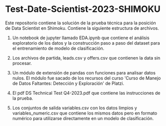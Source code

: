# Test-Date-Scientist-2023-SHIMOKU

Este repositorio contiene la solución de la prueba técnica para la posición de Data Scientist en Shimoku. Contiene la siguiente estructura de archivos.

1. Un notebook de jupyter llamado EDA.ipynb que contiene el análisis exploratorio de los datos y la construcción paso a paso del dataset para el entrenamiento de modelo de clasificación.

2. Los archivos de partida, leads.csv y offers.csv que contienen la data sin procesar.

3. Un módulo de extensión de pandas con funciones para analisar datos nulos. El módulo fue sacado de los recursos del curso 'Curso de Manejo de Datos Faltantes: Detección y Exploración' de Platzi.

4. El pdf DS Technical Test Q4-2023.pdf que contiene las instrucciones de la prueba.

5. Los conjuntos de salida variables.csv con los datos limpios y variables_numeric.csv que contiene los mismos datos pero en formato numérico para utilizarse directamente en un modelo de clasificación.
